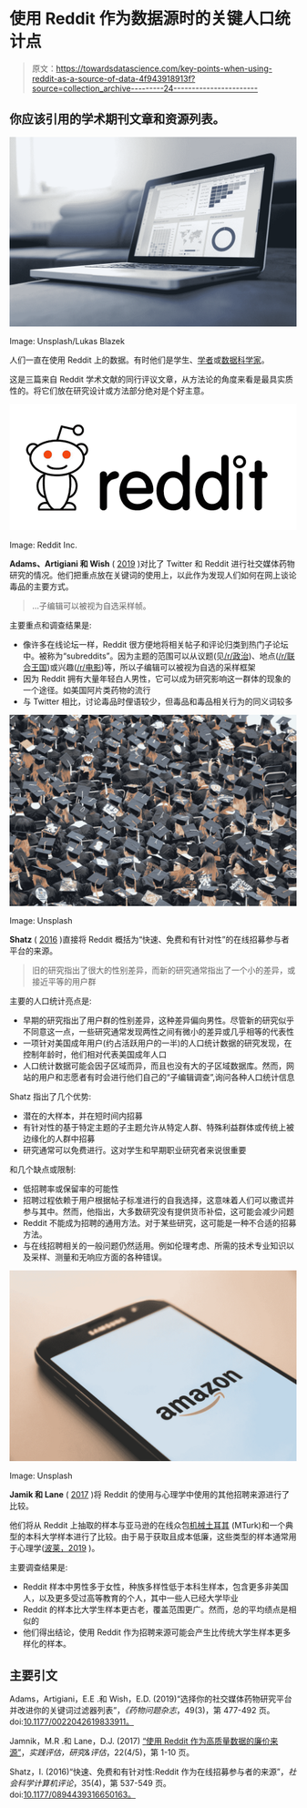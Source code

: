 # 使用 Reddit 作为数据源时的关键人口统计点

> 原文：<https://towardsdatascience.com/key-points-when-using-reddit-as-a-source-of-data-4f943918913f?source=collection_archive---------24----------------------->

## 你应该引用的学术期刊文章和资源列表。

![](img/15bde4c33a2298f4513b6437f08c1bcf.png)

Image: Unsplash/Lukas Blazek

人们一直在使用 Reddit 上的数据。有时他们是学生、[学者](https://medium.com/@naiyanjones/reddit-and-academic-research-aa03f247e310)或[数据科学家](/a-systematized-literature-review-of-reddit-dd2acbe6ebc4)。

这是三篇来自 Reddit 学术文献的同行评议文章，从方法论的角度来看是最具实质性的。将它们放在研究设计或方法部分绝对是个好主意。

![](img/bd6258cc754deb0bd9dc7d22904a3b8d.png)

Image: Reddit Inc.

**Adams、Artigiani 和 Wish** ( [2019](https://journals.sagepub.com/doi/abs/10.1177/0022042619833911) )对比了 Twitter 和 Reddit 进行社交媒体药物研究的情况。他们把重点放在关键词的使用上，以此作为发现人们如何在网上谈论毒品的主要方式。

> …子编辑可以被视为自选采样帧。

主要重点和调查结果是:

*   像许多在线论坛一样，Reddit 很方便地将相关帖子和评论归类到热门子论坛中。被称为“subreddits”。因为主题的范围可以从议题(见[/r/政治](https://www.reddit.com/r/politics/))、地点([/r/联合王国](https://www.reddit.com/r/unitedkingdom/))或兴趣([/r/电影](https://www.reddit.com/r/movies/))等，所以子编辑可以被视为自选的采样框架
*   因为 Reddit 拥有大量年轻白人男性，它可以成为研究影响这一群体的现象的一个途径。如美国阿片类药物的流行
*   与 Twitter 相比，讨论毒品时俚语较少，但毒品和毒品相关行为的同义词较多

![](img/bca2ad3d6f31846792696949c6ee59fa.png)

Image: Unsplash

**Shatz** ( [2016](https://journals.sagepub.com/doi/abs/10.1177/0894439316650163?journalCode=ssce) )直接将 Reddit 概括为“快速、免费和有针对性”的在线招募参与者平台的来源。

> 旧的研究指出了很大的性别差异，而新的研究通常指出了一个小的差异，或接近平等的用户群

主要的人口统计亮点是:

*   早期的研究指出了用户群的性别差异，这种差异偏向男性。尽管新的研究似乎不同意这一点，一些研究通常发现两性之间有微小的差异或几乎相等的代表性
*   一项针对美国成年用户(约占活跃用户的一半)的人口统计数据的研究发现，在控制年龄时，他们相对代表美国成年人口
*   人口统计数据可能会因子区域而异，而且也没有大的子区域数据库。然而，网站的用户和志愿者有时会进行他们自己的“子编辑调查”,询问各种人口统计信息

Shatz 指出了几个优势:

*   潜在的大样本，并在短时间内招募
*   有针对性的基于特定主题的子主题允许从特定人群、特殊利益群体或传统上被边缘化的人群中招募
*   研究通常可以免费进行。这对学生和早期职业研究者来说很重要

和几个缺点或限制:

*   低招聘率或保留率的可能性
*   招聘过程依赖于用户根据帖子标准进行的自我选择，这意味着人们可以撒谎并参与其中。然而，他指出，大多数研究没有提供货币补偿，这可能会减少问题
*   Reddit 不能成为招聘的通用方法。对于某些研究，这可能是一种不合适的招募方法。
*   与在线招聘相关的一般问题仍然适用。例如伦理考虑、所需的技术专业知识以及采样、测量和无响应方面的各种错误。

![](img/a2b46c39dea2008bfb2eab746fd9634d.png)

Image: Unsplash

**Jamik 和 Lane** ( [2017](https://pareonline.net/getvn.asp?v=22&n=5) )将 Reddit 的使用与心理学中使用的其他招聘来源进行了比较。

他们将从 Reddit 上抽取的样本与亚马逊的在线众包[机械土耳其](https://www.mturk.com/) (MTurk)和一个典型的本科大学样本进行了比较。由于易于获取且成本低廉，这些类型的样本通常用于心理学([波莱，2019](https://link.springer.com/article/10.1007/s40806-019-00192-2) )。

主要调查结果是:

*   Reddit 样本中男性多于女性，种族多样性低于本科生样本，包含更多非美国人，以及更多受过高等教育的个人，其中一些人已经大学毕业
*   Reddit 的样本比大学生样本更古老，覆盖范围更广。然而，总的平均绩点是相似的
*   他们得出结论，使用 Reddit 作为招聘来源可能会产生比传统大学生样本更多样化的样本。

## 主要引文

Adams，Artigiani，E.E .和 Wish，E.D. (2019)“选择你的社交媒体药物研究平台并改进你的关键词过滤器列表”，*《药物问题杂志*，49(3)，第 477-492 页。doi:[10.1177/0022042619833911。](https://journals.sagepub.com/doi/abs/10.1177/0022042619833911)

Jamnik，M.R .和 Lane，D.J. (2017) [“使用 Reddit 作为高质量数据的廉价来源”](https://pareonline.net/getvn.asp?v=22&n=5)，*实践评估，研究&评估*，22(4/5)，第 1-10 页。

Shatz，I. (2016)“快速、免费和有针对性:Reddit 作为在线招募参与者的来源”，*社会科学计算机评论*，35(4)，第 537-549 页。doi:[10.1177/0894439316650163。](https://journals.sagepub.com/doi/10.1177/0894439316650163)